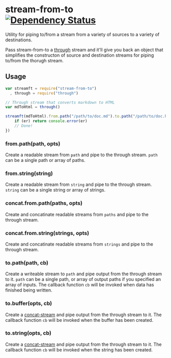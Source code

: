 stream-from-to [![Dependency Status](https://david-dm.org/alanshaw/stream-from-to.png)](https://david-dm.org/alanshaw/stream-from-to)
===
Utility for piping to/from a stream from a variety of sources to a variety of destinations.

Pass stream-from-to a [through](https://npmjs.org/package/through) stream and it'll give you back an object that simplifies the constructon of source and destination streams for piping to/from the thorugh stream.

Usage
---

```javascript
var streamft = require("stream-from-to")
  , through = require("through")

// Through stream that converts markdown to HTML
var mdToHtml = through()

streamft(mdToHtml).from.path("/path/to/doc.md").to.path("/path/to/doc.html", function (er) {
    if (er) return console.error(er)
    // Done!
})
```

### from.path(path, opts)

Create a readable stream from `path` and pipe to the through stream. `path` can be a single path or array of paths.

### from.string(string)

Create a readable stream from `string` and pipe to the through stream. `string` can be a single string or array of strings.

### concat.from.path(paths, opts)

Create and concatinate readable streams from `paths` and pipe to the through stream.

### concat.from.string(strings, opts)

Create and concatinate readable streams from `strings` and pipe to the through stream.

### to.path(path, cb)

Create a writeable stream to `path` and pipe output from the through stream to it. `path` can be a single path, or array of output paths if you specified an array of inputs. The callback function `cb` will be invoked when data has finished being written.

### to.buffer(opts, cb)

Create a [concat-stream](https://npmjs.org/package/concat-stream) and pipe output from the through stream to it. The callback function `cb` will be invoked when the buffer has been created.

### to.string(opts, cb)

Create a [concat-stream](https://npmjs.org/package/concat-stream) and pipe output from the through stream to it. The callback function `cb` will be invoked when the string has been created.